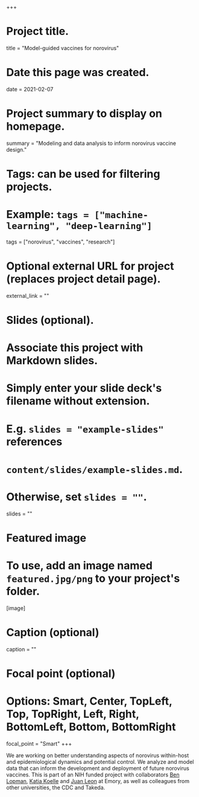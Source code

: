 +++
# Project title.
title = "Model-guided vaccines for norovirus"

# Date this page was created.
date = 2021-02-07

# Project summary to display on homepage.
summary = "Modeling and data analysis to inform norovirus vaccine design."

# Tags: can be used for filtering projects.
# Example: `tags = ["machine-learning", "deep-learning"]`
tags = ["norovirus", "vaccines", "research"]

# Optional external URL for project (replaces project detail page).
external_link = ""

# Slides (optional).
#   Associate this project with Markdown slides.
#   Simply enter your slide deck's filename without extension.
#   E.g. `slides = "example-slides"` references 
#   `content/slides/example-slides.md`.
#   Otherwise, set `slides = ""`.
slides = ""


# Featured image
# To use, add an image named `featured.jpg/png` to your project's folder. 
[image]
  # Caption (optional)
  caption = ""
  # Focal point (optional)
  # Options: Smart, Center, TopLeft, Top, TopRight, Left, Right, BottomLeft, Bottom, BottomRight
  focal_point = "Smart"
+++

We are working on better understanding aspects of norovirus within-host and epidemiological dynamics and potential control. We analyze and model data that can inform the development and deployment of future norovirus vaccines. This is part of an NIH funded project with collaborators [Ben Lopman](https://www.blopman.net/), [Katia Koelle](https://scholarblogs.emory.edu/koellelab/) and [Juan Leon](https://www.sph.emory.edu/research/centers/leonlab/index.html) at Emory, as well as colleagues from other universities, the CDC and Takeda. 
